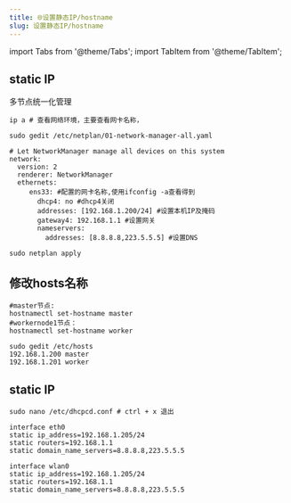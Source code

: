 ```yaml
---
title: 🌐设置静态IP/hostname
slug: 设置静态IP/hostname
---
```




import Tabs from '@theme/Tabs';
import TabItem from '@theme/TabItem';

<Tabs>
  <TabItem value="ubuntu" label="ubuntu" default>

## static IP

多节点统一化管理

~~~shell
ip a # 查看网络环境，主要查看网卡名称，
~~~

~~~shell
sudo gedit /etc/netplan/01-network-manager-all.yaml 
~~~

~~~shell
# Let NetworkManager manage all devices on this system
network:
  version: 2
  renderer: NetworkManager
  ethernets:
     ens33: #配置的网卡名称,使用ifconfig -a查看得到
       dhcp4: no #dhcp4关闭
       addresses: [192.168.1.200/24] #设置本机IP及掩码
       gateway4: 192.168.1.1 #设置网关
       nameservers:
         addresses: [8.8.8.8,223.5.5.5] #设置DNS
~~~

~~~shell 
sudo netplan apply
~~~

## 修改hosts名称

```shell
#master节点:
hostnamectl set-hostname master
#workernode1节点：
hostnamectl set-hostname worker

sudo gedit /etc/hosts
192.168.1.200 master
192.168.1.201 worker
```

  </TabItem>

  <TabItem value="raspberrypi" label="raspberrypi">

## static IP

~~~shell
sudo nano /etc/dhcpcd.conf # ctrl + x 退出
~~~

~~~shell
interface eth0
static ip_address=192.168.1.205/24
static routers=192.168.1.1
static domain_name_servers=8.8.8.8,223.5.5.5

interface wlan0
static ip_address=192.168.1.205/24
static routers=192.168.1.1
static domain_name_servers=8.8.8.8,223.5.5.5
~~~

  </TabItem>
</Tabs>
